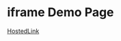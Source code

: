 # iframe Demo Page
[HostedLink]([https://www.example.com](https://ganesh-patel.github.io/iframe-Demo/)https://ganesh-patel.github.io/iframe-Demo/)
